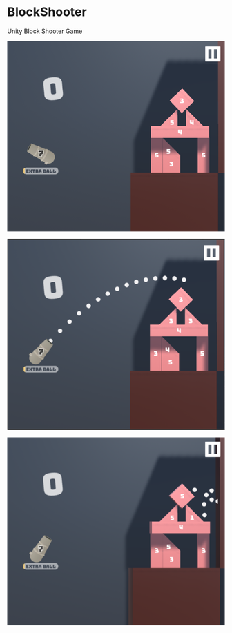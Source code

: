 # BlockShooter
Unity Block Shooter Game

![BlockShooter Image1](https://github.com/ulusoyomer/BlockShooter/blob/main/BockShooter/BlockShooter1.png?raw=true) <br>

![BlockShooter Image2](https://github.com/ulusoyomer/BlockShooter/blob/main/BockShooter/BlockShooter2.png?raw=true) <br>

![BlockShooter Image2](https://github.com/ulusoyomer/BlockShooter/blob/main/BockShooter/BlockShooter3.png?raw=true) <br>
